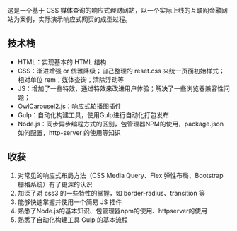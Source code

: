 这是一个基于 CSS 媒体查询的响应式理财网站，以一个实际上线的互联网金融网站为案例，实际演示响应式网页的成型过程。

## 技术栈

* HTML：实现基本的 HTML 结构
* CSS：渐进增强 or 优雅降级；自己整理的 reset.css 来统一页面初始样式；相对单位 rem；媒体查询；清除浮动等
* JS：增加了一些特效，通过特效来改进用户体验；解决了一些浏览器兼容性问题；
* OwlCarousel2.js：响应式轮播图插件
* Gulp：自动化构建工具，使用Gulp进行自动化打包发布
* Node.js：同步异步编程方式的区别，包管理器NPM的使用，package.json 如何配置，http-server 的使用等知识

## 收获

1. 对常见的响应式布局方法（CSS Media Query、Flex 弹性布局、Bootstrap 栅格系统）有了更深的认识
2. 加深了对 css3 的一些特性的掌握，如 border-radius、transition 等
3. 能够快速掌握并使用一个简易 JS 插件
4. 熟悉了Node.js的基本知识、包管理器npm的使用、httpserver的使用
5. 熟悉了自动化构建工具 Gulp 的基本流程
